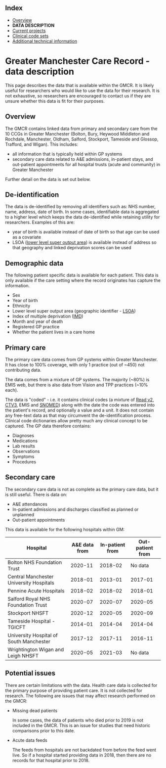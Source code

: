 ## Index

- [Overview](../README.md)
- **DATA DESCRIPTION**
- [Current projects](current-projects.md)
- [Clinical code sets](clinical-code-sets.md)
- [Additional technical information](additional-technical-information.md)

# Greater Manchester Care Record - data description

This page describes the data that is available within the GMCR. It is likely useful for researchers who would like to use the data for their research. It is not exhaustive, so researchers are encouraged to contact us if they are unsure whether this data is fit for their purposes.

## Overview

The GMCR contains linked data from primary and secondary care from the 10 CCGs in Greater Manchester (Bolton, Bury, Heywood Middleton and Rochdale, Manchester, Oldham, Salford, Stockport, Tameside and Glossop, Trafford, and Wigan). This includes:

- all information that is typically held within GP systems
- secondary care data related to A&E admissions, in-patient stays, and out-patient appointments for all hospital trusts (acute and community) in Greater Manchester

Further detail on the data is set out below.

## De-identification

The data is de-identified by removing all identifiers such as: NHS number, name, address, date of birth. In some cases, identifiable data is aggregated to a higher level which keeps the data de-identified while retaining utility for researchers. Examples of this are:

- year of birth is available instead of date of birth so that age can be used as a covariate
- LSOA ([lower level super output area](https://datadictionary.nhs.uk/nhs_business_definitions/lower_layer_super_output_area.html)) is available instead of address so that geography and linked deprivation scores can be used

## Demographic data

The following patient specific data is available for each patient. This data is only available if the care setting where the record originates has capture the information.

- Sex
- Year of birth
- Ethnicity
- Lower level super output area (geographic identifier - [LSOA](https://datadictionary.nhs.uk/nhs_business_definitions/lower_layer_super_output_area.html))
- Index of multiple deprivation ([IMD](https://www.gov.uk/government/collections/english-indices-of-deprivation))
- Month and year of death
- Registered GP practice
- Whether the patient lives in a care home

## Primary care

The primary care data comes from GP systems within Greater Manchester. It has close to 100% coverage, with only 1 practice (out of ~450) not contributing data.

The data comes from a mixture of GP systems. The majority (~80%) is EMIS web, but there is also data from Vision and TPP practices (~10% each).

The data is "coded" - i.e. it contains clinical codes (a mixture of [Read v2, CTV3](https://digital.nhs.uk/services/terminology-and-classifications/read-codes), EMIS and [SNOMED](https://termbrowser.nhs.uk/)) along with the date the code was entered into the patient's record, and optionally a value and a unit. It does not contain any free-text data as that may circumvent the de-identification process. Clinical code dictionaries allow pretty much any clinical concept to be captured. The GP data therefore contains:

- Diagnoses
- Medications
- Lab results
- Observations
- Symptoms
- Procedures

## Secondary care

The secondary care data is not as complete as the primary care data, but it is still useful. There is data on:

- A&E attendances
- In-patient admissions and discharges classified as planned or unplanned
- Out-patient appointments

This data is available for the following hospitals within GM:

| Hospital                                | A&E data from | In-patient from | Out-patient from |
| --------------------------------------- | ------------- | --------------- | ---------------- |
| Bolton NHS Foundation Trust             | 2020-11       | 2018-02         | No data          |
| Central Manchester University Hospitals | 2018-01       | 2013-01         | 2017-01          |
| Pennine Acute Hospitals                 | 2018-02       | 2018-02         | 2018-01          |
| Salford Royal NHS Foundation Trust      | 2020-07       | 2020-07         | 2020-05          |
| Stockport NHSFT                         | 2020-12       | 2020-05         | 2020-09          |
| Tameside Hospital - TGICFT              | 2014-01       | 2014-04         | 2014-04          |
| University Hospital of South Manchester | 2017-12       | 2017-11         | 2016-11          |
| Wrightington Wigan and Leigh NHSFT      | 2020-05       | 2021-03         | No data          |

## Potential issues

There are certain limitations with the data. Health care data is collected for the primary purpose of providing patient care. It is not collected for research. The following are issues that may affect research performed on the GMCR:

- Missing dead patients

  In some cases, the data of patients who died prior to 2019 is not included in the GMCR. This is an issue for studies that need historic comparisons prior to this date.

- Acute data feeds

  The feeds from hospitals are not backdated from before the feed went live. So if a hospital started providing data in 2018, then there are no records for that hospital prior to 2018.
